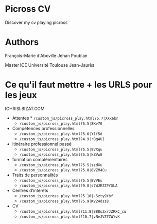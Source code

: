 # Picross CV
Discover my cv playing picross

# Authors

François-Marie d'Aboville
Jehan Poublan

Master ICE
Université Toulouse Jean-Jaurès

# Ce qu'il faut mettre + les URLS pour les jeux

ICHRISI.BIZAT.COM

* Attentes
		* `/custom_js/picross_play.html?5.7|XXx6bn`		
    * `/custom_js/picross_play.html?5.5|8Kv70`
* Compétences professionnelles
    * `/custom_js/picross_play.html?5.6|Y1f5d`
    * `/custom_js/picross_play.html?4.9|rBg4UI`
* itinéraire professionnel passé
    * `/custom_js/picross_play.html?5.5|8VXqu`
    *	`/custom_js/picross_play.html?5.5|kZVw0`
* formation complémentaires
    * `/custom_js/picross_play.html?5.5|szdXu`
    * `/custom_js/picross_play.html?5.8|8VZM4Cu`
* Traits de personnalités		
    * `/custom_js/picross_play.html?5.5|EVVEu`
    * `/custom_js/picross_play.html?9.8|s7WJRZZPYGLA`
* Centres d'interets		
    * `/custom_js/picross_play.html?5.10|-Szty9Ybf`
    * `/custom_js/picross_play.html?5.9|Kv24dsz8`
* CV
    * `/custom_js/picross_play.html?11.8|888uZxrJZRXC_cu`
    * `/custom_js/picross_play.html?10.7|vNeJVZZZWYvK`

